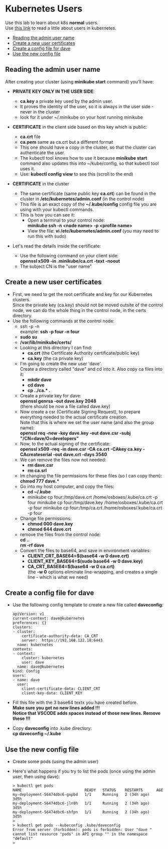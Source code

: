 # Kubernetes Users

Use this lab to learn about k8s **normal** users.  
Use [this link](https://kubernetes.io/docs/reference/access-authn-authz/authentication/) to read a little about users in kubernetes.

- [Reading the admin user name](#Reading-the-admin-user-name)
- [Create a new user certificates](#Create-a-new-user-certificates)
- [Create a config file for dave](#Create-a-config-file-for-dave)
- [Use the new config file](#Use-the-new-config-file)

## Reading the admin user name

After creating your cluster (using **minikube start** command) you'll have:
- **PRIVATE KEY ONLY IN THE USER SIDE**:
  - **ca.key** a private key used by the admin user. 
  - It proves the identity of the user, so it is always in the user side - never in the cluster
  - look for it under ~/.minikube on your host running minikube
- **CERTIFICATE** in the client side based on this key which is public:
  - **ca.crt** file 
  - **ca.pem** same as ca.crt but a different format
  - This one should have a copy in the cluster, so that the cluster can authenticate the user.
  - The kubectl tool knows how to use it because **minikube start** command also updates this into ~/kube/config, so that kubectl tool uses it.
  - Use: **kubectl config view** to see this (scroll to the end)
- **CERTIFICATE** in the cluster
  - The same certificate (same public key **ca.crt**) can be found in the cluster in 
**/etc/kubernetes/admin.conf** (in the control node)
  - This file is an exact copy of the **~/.kube/config**  config file you are using with your kubectl commands.
  - This is how you can see it:
    - Open a terminal to your control node:  
    **minikube ssh -n \<node name\> -p \<profile name\>**
    - View the file:
    **vi  /etc/kubernetes/admin.conf** (you may need to run this with sudo)

- Let's read the details inside the certificate:
  - Use the following command on your client side:  
  **openssl x509 -in .minikube/ca.crt -text -noout**
  - The subject CN is the "user name"



## Create a new user certificates

- First, we need to get the root certificate and key for our Kubernetes clusters.  
Since the private key (ca.key) should not be moved outsite of the control node, we can do the whole thing in the control node, in the certs directory.
- Use the following commands at the control node:
  - ssh -p <cluster-name> -n <control node name>  
  example:  **ssh -p four -n four**
  - **sudo su**
  - **/var/lib/minikube/certs/**
  - Looking at this directory I can find:
    - **ca.crt** (the Certificate Authority certificate/public key)
    - **ca.key** (the ca private key)
  - I'm going to create the new user 'dave'.  
  Create a directory called "dave" and cd into it. Also copy ca files into it:  
    - **mkdir dave**
    - **cd dave**
    - **cp ../ca.\*  .**
  - Create a private key for dave:  
  **openssl genrsa -out dave.key 2048**  
  (there should be now a file called dave.key)
  - Now create a csr (Certificate Signing Request), to prepare everything needed to the actual certificate creation.  
  Note that this is where we set the user name (and also the group name):    
  **openssl req -new -key dave.key -out dave.csr -subj "/CN=dave/O=developers"**
  - Now, to the actual signing of the certificate:  
  **openssl x509 -req -in dave.csr -CA ca.crt -CAkey ca.key -CAcreateserial -out dave.crt -days 3540**
  - We can remove the files now not needed:  
    - **rm dave.csr**
    - **rm ca.srl**
  - Im changing the file permissions for these files (so I can copy them):  
  **chmod 777 dave.\***
  - Go into my host computer, and copy the files:
    - **cd ~/.kube**  
    - minikube cp  four:/tmp/dave.crt  /home/osboxes/.kube/ca.crt  -p four
    minikube cp  four:/tmp/dave.key  /home/osboxes/.kube/ca.crt  -p four
    minikube cp  four:/tmp/ca.crt  /home/osboxes/.kube/ca.crt  -p four
  - Change file permissions:  
    - **chmod 000 dave.key**
    - **chmod 644 dave.crt**
  - remove the files from the control node:  
  **cd ..**  
  **rm -rf dave**
  - Convert the files to base64, and save in environment variables:  
    - **CLIENT_CRT_BASE64=$(base64 -w 0 dave.crt)**
    - **CLIENT_KEY_BASE64=$(sudo base64 -w 0 dave.key)**
    - **CA_CRT_BASE64=$(base64 -w 0 ca.crt)**  
    (the **-w 0** options eliminate line-wrapping, and creates a single line - which is what we need)



## Create a config file for dave

- Use the following config template to create a new file called **daveconfig**:

      apiVersion: v1  
      current-context: dave@kubernetes  
      preferences: {}  
      clusters:  
      - cluster:  
          certificate-authority-data: CA_CRT  
          server:  https://192.168.122.10:6443
        name: kubernetes  
      contexts:  
      - context:  
          cluster: kubernetes  
          user: dave  
        name: dave@kubernetes  
      kind: Config
      users:  
      - name: dave
        user:  
          client-certificate-data: CLIENT_CRT  
          client-key-data: CLIENT_KEY  

- Fill this file with the 3 base64 textx you have created before.  
**Make sure you get no new lines added !!!**  
**Notice that VSCODE adds spaces instead of those new lines. Remove these !!!**
- Copy **daveconfig** into .kube directory:  
**cp daveconfig ~/.kube**

## Use the new config file

- Create some pods (using the admin user)
- Here's what happens if you try to list the pods (once using the admin user, then using dave):  

      > kubectl get pods
      NAME                            READY   STATUS    RESTARTS      AGE
      my-deployment-56474dbc6-gxpbd   1/1     Running   2 (34h ago)   3d5h
      my-deployment-56474dbc6-jln9h   1/1     Running   2 (34h ago)   3d5h
      my-deployment-56474dbc6-shfpn   1/1     Running   2 (34h ago)   3d5h
      > 
      > kubectl get pods --kubeconfig .kube/daveconfig 
      Error from server (Forbidden): pods is forbidden: User "dave " cannot list resource "pods" in API group "" in the namespace "default"
      > 

